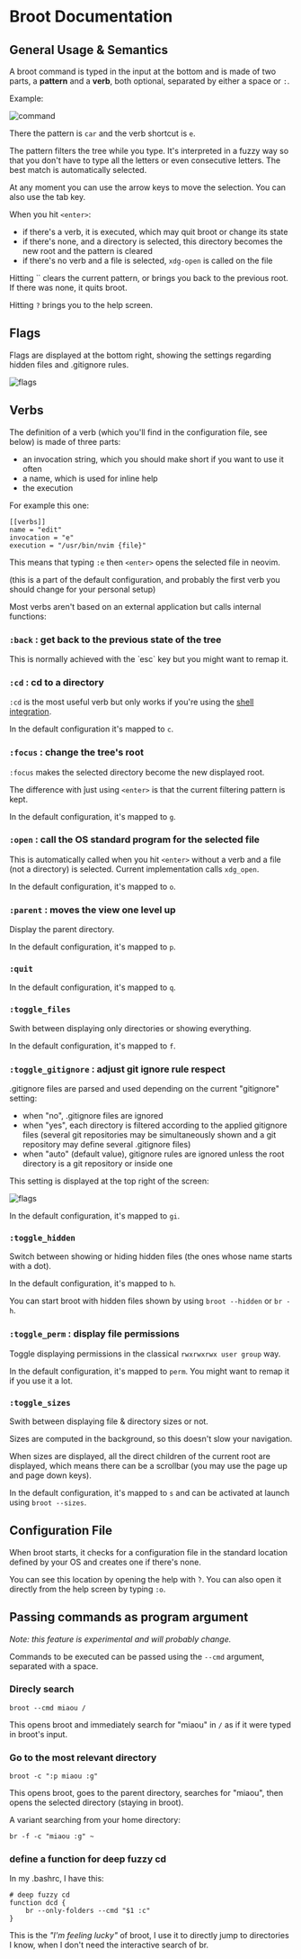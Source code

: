 
# Broot Documentation

## General Usage & Semantics

A broot command is typed in the input at the bottom and is made of two parts, a **pattern** and a **verb**, both optional, separated by either a space or `:`.

Example:

![command](img/20190110-pattern_verb.png)

There the pattern is `car` and the verb shortcut is `e`.

The pattern filters the tree while you type. It's interpreted in a fuzzy way so that you don't have to type all the letters or even consecutive letters. The best match is automatically selected.

At any moment you can use the arrow keys to move the selection. You can also use the tab key.

When you hit `<enter>`:

* if there's a verb, it is executed, which may quit broot or change its state
* if there's none, and a directory is selected, this directory becomes the new root and the pattern is cleared
* if there's no verb and a file is selected, `xdg-open` is called on the file

Hitting ̀ <esc>` clears the current pattern, or brings you back to the previous root. If there was none, it quits broot.

Hitting `?` brings you to the help screen.

## Flags

Flags are displayed at the bottom right, showing the settings regarding hidden files and .gitignore rules.

![flags](img/20190101-flags.png)

## Verbs

The definition of a verb (which you'll find in the configuration file, see below) is made of three parts:

* an invocation string, which you should make short if you want to use it often
* a name, which is used for inline help
* the execution

For example this one:

	[[verbs]]
	name = "edit"
	invocation = "e"
	execution = "/usr/bin/nvim {file}"

This means that typing `:e` then `<enter>` opens the selected file in neovim.

(this is a part of the default configuration, and probably the first verb you should change for your personal setup)

Most verbs aren't based on an external application but calls internal functions:

### `:back` : get back to the previous state of the tree

This is normally achieved with the ̀ esc` key but you might want to remap it.

### `:cd` : cd to a directory

`:cd` is the most useful verb but only works if you're using the [shell integration](README.md#use-broot-for-navigation).

In the default configuration it's mapped to `c`.

### `:focus` : change the tree's root

`:focus` makes the selected directory become the new displayed root.

The difference with ̀just using `<enter>` is that the current filtering pattern is kept.

In the default configuration, it's mapped to `g`.

### `:open` : call the OS standard program for the selected file

This is automatically called when you hit `<enter>` without a verb and a file (not a directory) is selected. Current implementation calls `xdg_open`.

In the default configuration, it's mapped to `o`.

### `:parent` : moves the view one level up

Display the parent directory.

In the default configuration, it's mapped to `p`.

### `:quit`

In the default configuration, it's mapped to `q`.

### `:toggle_files`

Swith between displaying only directories or showing everything.

In the default configuration, it's mapped to `f`.

### `:toggle_gitignore` : adjust git ignore rule respect

.gitignore files are parsed and used depending on the current "gitignore" setting:

* when "no", .gitignore files are ignored
* when "yes", each directory is filtered according to the applied gitignore files (several git repositories may be simultaneously shown and a git repository may define several .gitignore files)
* when "auto" (default value), gitignore rules are ignored unless the root directory is a git repository or inside one

This setting is displayed at the top right of the screen:

![flags](img/20190110-flags.png)

In the default configuration, it's mapped to `gi`.

### `:toggle_hidden`

Switch between showing or hiding hidden files (the ones whose name starts with a dot).

In the default configuration, it's mapped to `h`.

You can start broot with hidden files shown by using `broot --hidden` or `br -h`.

### `:toggle_perm` : display file permissions

Toggle displaying permissions in the classical `rwxrwxrwx user group` way.

In the default configuration, it's mapped to `perm`. You might want to remap it if you use it a lot.

### `:toggle_sizes`

Swith between displaying file & directory sizes or not.

Sizes are computed in the background, so this doesn't slow your navigation.

When sizes are displayed, all the direct children of the current root are displayed, which means there can be a scrollbar (you may use the page up and page down keys).

In the default configuration, it's mapped to `s` and can be activated at launch using `broot --sizes`.

## Configuration File

When broot starts, it checks for a configuration file in the standard location defined by your OS and creates one if there's none.

You can see this location by opening the help with ̀`?`. You can also open it directly from the help screen by typing `:o`.

## Passing commands as program argument

*Note: this feature is experimental and will probably change.*

Commands to be executed can be passed using the `--cmd` argument, separated with a space.

### Direcly search

    broot --cmd miaou /

This opens broot and immediately search for "miaou" in `/` as if it were typed in broot's input.

### Go to the most relevant directory

    broot -c ":p miaou :g"

This opens broot, goes to the parent directory, searches for "miaou", then opens the selected directory (staying in broot).

A variant searching from your home directory:

    br -f -c "miaou :g" ~

### define a function for deep fuzzy cd

In my .bashrc, I have this:

	# deep fuzzy cd
	function dcd {
		br --only-folders --cmd "$1 :c"
	}

This is the *"I'm feeling lucky"* of broot, I use it to directly jump to directories I know, when I don't need the interactive search of br.




